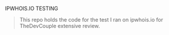 IPWHOIS.IO TESTING

> This repo holds the code for the test I ran on ipwhois.io for TheDevCouple extensive review.
